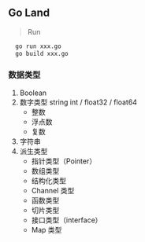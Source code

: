 ## Go Land

> Run

``` bash
  go run xxx.go
  go build xxx.go
```

### 数据类型

1. Boolean
2. 数字类型 string int / float32 / float64
    - 整数
    - 浮点数
    - 复数
3. 字符串
4. 派生类型
    - 指针类型（Pointer）
    - 数组类型
    - 结构化类型
    - Channel 类型
    - 函数类型
    - 切片类型
    - 接口类型（interface）
    - Map 类型


